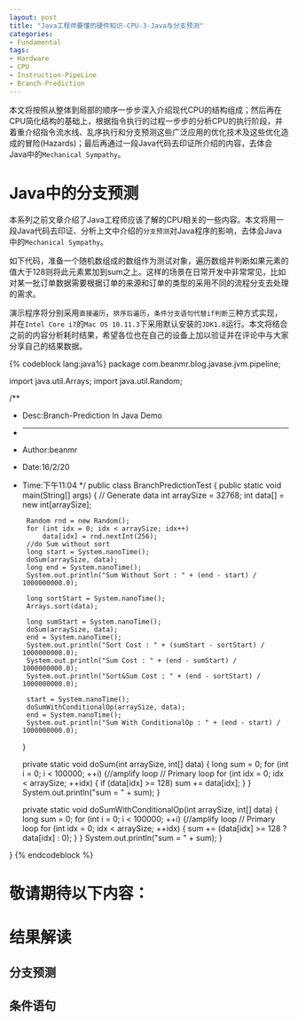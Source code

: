 ```yaml
---
layout: post
title: "Java工程师要懂的硬件知识-CPU-3-Java与分支预测"
categories:
- Fundamental
tags:
- Hardware
- CPU
- Instruction-PipeLine
- Branch-Prediction
---
```

本文将按照从整体到局部的顺序一步步深入介绍现代CPU的结构组成；然后再在CPU简化结构的基础上，根据指令执行的过程一步步的分析CPU的执行阶段，并着重介绍指令流水线、乱序执行和分支预测这些广泛应用的优化技术及这些优化造成的冒险(Hazards)；最后再通过一段Java代码去印证所介绍的内容，去体会Java中的`Mechanical Sympathy`。



Java中的分支预测
=================
本系列之前文章介绍了Java工程师应该了解的CPU相关的一些内容。本文将用一段Java代码去印证、分析上文中介绍的`分支预测`对Java程序的影响，去体会Java中的`Mechanical Sympathy`。

如下代码，准备一个随机数组成的数组作为测试对象，遍历数组并判断如果元素的值大于128则将此元素累加到sum之上。这样的场景在日常开发中非常常见，比如对某一批订单数据需要根据订单的来源和订单的类型的采用不同的流程分支去处理的需求。

演示程序将分别采用`直接遍历`，`排序后遍历`，`条件分支语句代替if判断`三种方式实现，并在`Intel Core i7`的`Mac OS 10.11.3`下采用默认安装的`JDK1.8`运行。本文将结合之前的内容分析耗时结果，希望各位也在自己的设备上加以验证并在评论中与大家分享自己的结果数据。

{% codeblock lang:java%}
package com.beanmr.blog.javase.jvm.pipeline;

import java.util.Arrays;
import java.util.Random;

/**
 * Desc:Branch-Prediction In Java Demo
 * ------------------------------------
 * Author:beanmr
 * Date:16/2/20
 * Time:下午11:04
 */
public class BranchPredictionTest {
    public static void main(String[] args)
    {
        // Generate data
        int arraySize = 32768;
        int data[] = new int[arraySize];

        Random rnd = new Random();
        for (int idx = 0; idx < arraySize; idx++)
            data[idx] = rnd.nextInt(256);
        //do Sum without sort
        long start = System.nanoTime();
        doSum(arraySize, data);
        long end = System.nanoTime();
        System.out.println("Sum Without Sort : " + (end - start) / 1000000000.0);

        long sortStart = System.nanoTime();
        Arrays.sort(data);

        long sumStart = System.nanoTime();
        doSum(arraySize, data);
        end = System.nanoTime();
        System.out.println("Sort Cost : " + (sumStart - sortStart) / 1000000000.0);
        System.out.println("Sum Cost : " + (end - sumStart) / 1000000000.0);
        System.out.println("Sort&Sum Cost : " + (end - sortStart) / 1000000000.0);

        start = System.nanoTime();
        doSumWithConditionalOp(arraySize, data);
        end = System.nanoTime();
        System.out.println("Sum With ConditionalOp : " + (end - start) / 1000000000.0);

    }

    private static void doSum(int arraySize, int[] data) {
        long sum = 0;
        for (int i = 0; i < 100000; ++i) {//amplify loop
            // Primary loop
            for (int idx = 0; idx < arraySize; ++idx) {
                if (data[idx] >= 128)
                    sum += data[idx];
            }
        }
        System.out.println("sum = " + sum);
    }

    private static void doSumWithConditionalOp(int arraySize, int[] data) {
        long sum = 0;
        for (int i = 0; i < 100000; ++i) {//amplify loop
            // Primary loop
            for (int idx = 0; idx < arraySize; ++idx) {
                sum += (data[idx] >= 128 ? data[idx] : 0);
            }
        }
        System.out.println("sum = " + sum);
    }


}
{% endcodeblock %}


敬请期待以下内容：
=================

结果解读
=================

分支预测
-----------------

条件语句
-----------------
